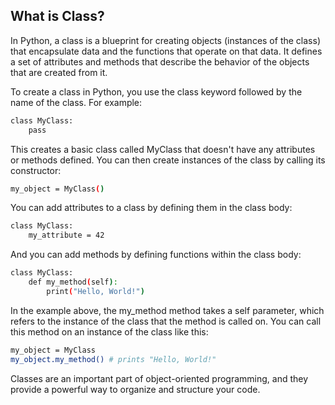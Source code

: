 ## What is Class?
In Python, a class is a blueprint for creating objects (instances of the class) that encapsulate data and the functions that operate on that data. It defines a set of attributes and methods that describe the behavior of the objects that are created from it.

To create a class in Python, you use the class keyword followed by the name of the class. 
For example:

```sh
class MyClass:
    pass
```

This creates a basic class called MyClass that doesn't have any attributes or methods defined. You can then create instances of the class by calling its constructor:

```sh
my_object = MyClass()
```

You can add attributes to a class by defining them in the class body:

```sh
class MyClass:
    my_attribute = 42
```

And you can add methods by defining functions within the class body:

```sh
class MyClass:
    def my_method(self):
        print("Hello, World!")
```

In the example above, the my_method method takes a self parameter, which refers to the instance of the class that the method is called on. You can call this method on an instance of the class like this:

```sh
my_object = MyClass
my_object.my_method() # prints "Hello, World!"
```

Classes are an important part of object-oriented programming, and they provide a powerful way to organize and structure your code.